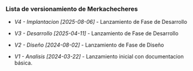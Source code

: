 ### Lista de versionamiento de Merkachecheres

- *V4 - Implantacion [2025-08-06]* - Lanzamiento de Fase de Desarrollo

- *V3 - Desarrollo [2025-04-11]* - Lanzamiento de Fase de Desarrollo

- *V2 - Diseño [2024-08-02]* - Lanzamiento de Fase de Diseño

- *V1 - Analisis [2024-03-22]* - Lanzamiento inicial con documentacion básica.